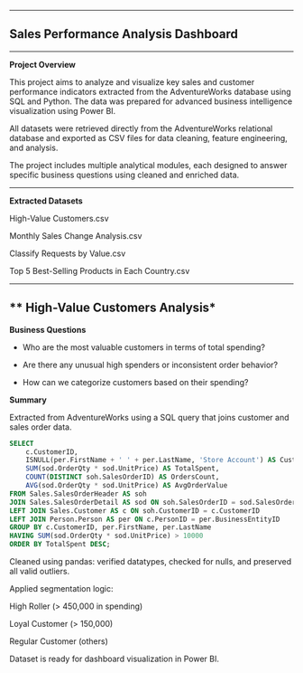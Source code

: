 ------
Sales Performance Analysis Dashboard
-----

---
**Project Overview**

This project aims to analyze and visualize key sales and customer performance indicators extracted from the AdventureWorks database using SQL and Python. The data was prepared for advanced business intelligence visualization using Power BI.

All datasets were retrieved directly from the AdventureWorks relational database and exported as CSV files for data cleaning, feature engineering, and analysis.

The project includes multiple analytical modules, each designed to answer specific business questions using cleaned and enriched data.

---
**Extracted Datasets**

High-Value Customers.csv

Monthly Sales Change Analysis.csv

Classify Requests by Value.csv

Top 5 Best-Selling Products in Each Country.csv

-------

** High-Value Customers Analysis*
----
**Business Questions**

- Who are the most valuable customers in terms of total spending?

- Are there any unusual high spenders or inconsistent order behavior?

- How can we categorize customers based on their spending?

**Summary**

Extracted from AdventureWorks using a SQL query that joins customer and sales order data.

```sql
SELECT 
    c.CustomerID,
    ISNULL(per.FirstName + ' ' + per.LastName, 'Store Account') AS CustomerName,
    SUM(sod.OrderQty * sod.UnitPrice) AS TotalSpent,
    COUNT(DISTINCT soh.SalesOrderID) AS OrdersCount,
    AVG(sod.OrderQty * sod.UnitPrice) AS AvgOrderValue
FROM Sales.SalesOrderHeader AS soh
JOIN Sales.SalesOrderDetail AS sod ON soh.SalesOrderID = sod.SalesOrderID
LEFT JOIN Sales.Customer AS c ON soh.CustomerID = c.CustomerID
LEFT JOIN Person.Person AS per ON c.PersonID = per.BusinessEntityID
GROUP BY c.CustomerID, per.FirstName, per.LastName
HAVING SUM(sod.OrderQty * sod.UnitPrice) > 10000
ORDER BY TotalSpent DESC;
```

Cleaned using pandas: verified datatypes, checked for nulls, and preserved all valid outliers.

Applied segmentation logic:

High Roller (> 450,000 in spending)

Loyal Customer (> 150,000)

Regular Customer (others)

Dataset is ready for dashboard visualization in Power BI.



